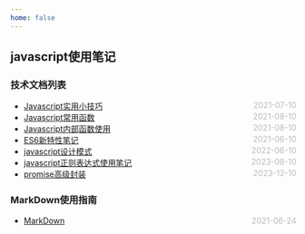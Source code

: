 ```yaml
---
home: false
---
```

## javascript使用笔记
### 技术文档列表
* [Javascript实用小技巧](./usefulTips)  <span style="color:#bbb; float:right">2021-07-10</span>
* [Javascript常用函数](./usefulFunc)  <span style="color:#bbb; float:right">2021-08-10</span>
* [Javascript内部函数使用](./innerFunc)  <span style="color:#bbb; float:right">2021-08-10</span>
* [ES6新特性笔记](./es6)  <span style="color:#bbb; float:right">2021-06-10</span>
* [javascript设计模式](./designMode)  <span style="color:#bbb; float:right">2022-06-10</span>
* [javascript正则表达式使用笔记](./regexp)  <span style="color:#bbb; float:right">2023-08-10</span>
* [promise高级封装](./promise)  <span style="color:#bbb; float:right">2023-12-10</span>

### MarkDown使用指南
*  [MarkDown](../blog-daily/use-markdown)  <span style="color:#bbb; float:right">2021-06-24</span>
